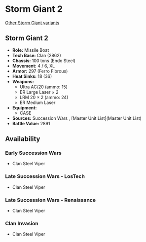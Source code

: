 # Storm Giant 2 

[Other Storm Giant variants](../storm_giant.md) 

## Storm Giant 2 

- **Role:** Missile Boat 
- **Tech Base:** Clan (2862) 
- **Chassis:** 100 tons (Endo Steel) 
- **Movement:** 4 / 6, XL 
- **Armor:** 297 (Ferro Fibrous) 
- **Heat Sinks:** 18 (36) 
- **Weapons:** 
  - Ultra AC/20 (ammo: 15) 
  - ER Large Laser × 2 
  - LRM 20 × 2 (ammo: 24) 
  - ER Medium Laser 
- **Equipment:** 
  - CASE 
- **Sources:** Succession Wars , [Master Unit List](Master Unit List) 
- **Battle Value:** 2891 

## Availability 

### Early Succession Wars 

- Clan Steel Viper 

### Late Succession Wars - LosTech 

- Clan Steel Viper 

### Late Succession Wars - Renaissance 

- Clan Steel Viper 

### Clan Invasion 

- Clan Steel Viper 

